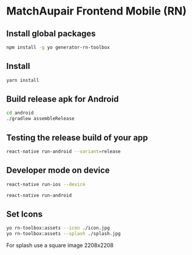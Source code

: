 # MatchAupair Frontend Mobile (RN)
## Install global packages 
```bash
npm install -g yo generator-rn-toolbox
```
## Install
```bash
yarn install
```
## Build release apk for Android
```bash
cd android
./gradlew assembleRelease
```
## Testing the release build of your app 
```bash
react-native run-android --variant=release
```
## Developer mode on device
```bash
react-native run-ios --device
```
```bash
react-native run-android
```
 ## Set Icons
 ```bash
yo rn-toolbox:assets --icon ./icon.jpg
yo rn-toolbox:assets --splash ./splash.jpg
 ```
For splash use a square image 2208x2208
